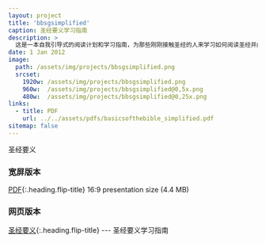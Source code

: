 ```yaml
---
layout: project
title: 'bbsgsimplified'
caption: 圣经要义学习指南
description: >
  这是一本自我引导式的阅读计划和学习指南，为那些刚刚接触圣经的人来学习如何阅读圣经并成为耶稣的追随者。
date: 1 Jan 2012
image: 
  path: /assets/img/projects/bbsgsimplified.png
  srcset: 
    1920w: /assets/img/projects/bbsgsimplified.png
    960w:  /assets/img/projects/bbsgsimplified@0,5x.png
    480w:  /assets/img/projects/bbsgsimplified@0,25x.png
links:
  - title: PDF
    url: ../../assets/pdfs/basicsofthebible_simplified.pdf
sitemap: false
---
```


圣经要义

### 宽屏版本  
[PDF](../assets/pdfs/basicsofthebible_simplified.pdf){:.heading.flip-title} <span class="icon-file-pdf"></span> 16:9 presentation size (4.4 MB)

### 网页版本
[圣经要义](../studyguide/开始.md){:.heading.flip-title} <span class="icon-display"></span> --- 圣经要义学习指南